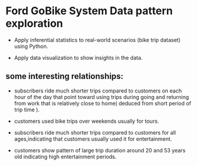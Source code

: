 
# Ford GoBike System Data pattern exploration

- Apply inferential statistics to real-world scenarios (bike trip dataset) using Python.

- Apply data visualization to show insights in the data.



## some interesting relationships:
- subscribers ride much shorter trips compared to customers on each hour of the day that point toward using trips during going and returning from work that is relatively close to home( deduced from short period of trip time ).

- customers used bike trips over weekends usually for tours.

- subscribers ride much shorter trips compared to customers for all ages,indicating that customers usually used it for entertainment.

- customers show pattern of large trip duration around 20 and 53 years old indicating high entertainment periods.
